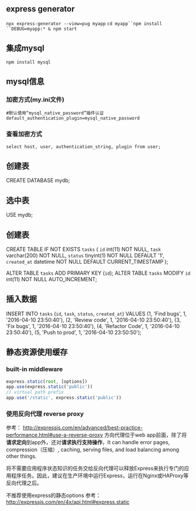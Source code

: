 ## express generator
`npx express-generator --view=pug myapp`
`cd myapp``npm install ``DEBUG=myapp:* & npm start`

## 集成mysql
`npm install mysql`

## mysql信息
### 加密方式(my.ini文件)
```
#默认使用“mysql_native_password”插件认证
default_authentication_plugin=mysql_native_password
```
### 查看加密方式
`select host, user, authentication_string, plugin from user;`


## 创建表
CREATE DATABASE mydb;

## 选中表
USE mydb;

## 创建表

CREATE TABLE IF NOT EXISTS `tasks` (
  `id` int(11) NOT NULL,
  `task` varchar(200) NOT NULL,
  `status` tinyint(1) NOT NULL DEFAULT '1',
  `created_at` datetime NOT NULL DEFAULT CURRENT_TIMESTAMP
);
 
ALTER TABLE `tasks` ADD PRIMARY KEY (`id`);
ALTER TABLE `tasks` MODIFY `id` int(11) NOT NULL AUTO_INCREMENT;

## 插入数据
INSERT INTO `tasks` (`id`, `task`, `status`, `created_at`) VALUES
(1, 'Find bugs', 1, '2016-04-10 23:50:40'),
(2, 'Review code', 1, '2016-04-10 23:50:40'),
(3, 'Fix bugs', 1, '2016-04-10 23:50:40'),
(4, 'Refactor Code', 1, '2016-04-10 23:50:40'),
(5, 'Push to prod', 1, '2016-04-10 23:50:50');

## 静态资源使用缓存
### built-in middleware
```javascript
express.static(root, [options])
app.use(express.static('public'))
// virtual path prefix
app.use('/static', express.static('public'))
```

### 使用反向代理 reverse proxy
参考： http://expressjs.com/en/advanced/best-practice-performance.html#use-a-reverse-proxy
方向代理位于web app前面，除了将**请求定向**到app外，还对**请求执行支持操作**，It can handle error pages, compression（压缩）, caching, serving files, and load balancing among other things.

将不需要应用程序状态知识的任务交给反向代理可以释放Express来执行专门的应用程序任务。因此，建议在生产环境中运行Express，运行在Nginx或HAProxy等反向代理之后。

不推荐使用express的静态options
参考： http://expressjs.com/en/4x/api.html#express.static
